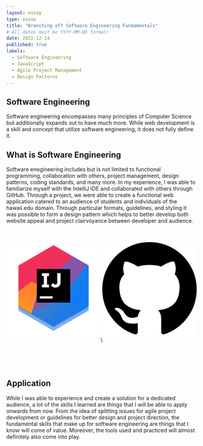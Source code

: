 ```yaml
---
layout: essay
type: essay
title: "Branching off Software Engineering Fundamentals"
# All dates must be YYYY-MM-DD format!
date: 2022-12-14
published: true
labels:
  - Software Engineering
  - JavaScript
  - Agile Project Management
  - Design Patterns
---
```




## Software Engineering

Software engineering encompasses many principles of Computer Science but additionally expands out to have much more. While web development is a skill and concept that utilize software engineering, it does not fully define it. 

## What is Software Engineering

Software enegineering includes but is not limited to functional programming, collaboration with others, project management, design patterns, coding standards, and many more. In my experience, I was able to familiarize myself with the IntelliJ IDE and collaborated with others through GitHub. Through a project, we were able to create a functional web application catered to an audience of students and individuals of the hawaii.edu domain. Through particular formats, guidelines, and styling it was possible to form a design pattern which helps to better develop both website appeal and project clairvoyance between developer and audience. 


<br>
<center>
  <p align="middle">
    <img width="250px" class="rounded float-start pe-4" src="../img/swe/IntelliJ.png">
    <img width="250px" height="250px" class="rounded float-start pe-4" src="../img/swe/Github.png">\
  </p>
</center>
<br>
<br>
<br>


## Application

While I was able to experience and create a solution for a dedicated audience, a lot of the skills I learned are things that I will be able to apply onwards from now. From the idea of splitting issues for agile project development or guidelines for better design and project direction, the fundamental skills that make up for software engineering are things that I know will come of value. Moreover, the tools used and practiced will almost definitely also come into play.




